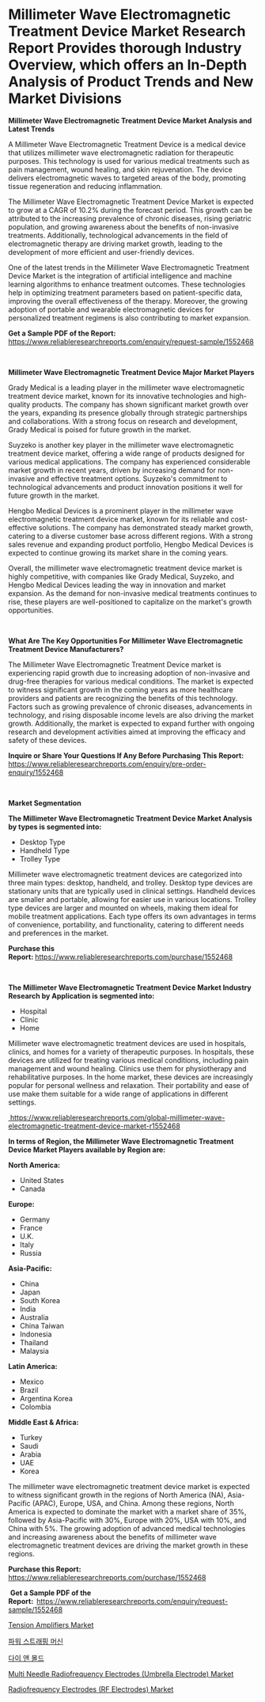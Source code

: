 <p><h1>Millimeter Wave Electromagnetic Treatment Device Market Research Report Provides thorough Industry Overview, which offers an In-Depth Analysis of Product Trends and New Market Divisions</h1></p><p><strong>Millimeter Wave Electromagnetic Treatment Device Market Analysis and Latest Trends</strong></p>
<p><p>A Millimeter Wave Electromagnetic Treatment Device is a medical device that utilizes millimeter wave electromagnetic radiation for therapeutic purposes. This technology is used for various medical treatments such as pain management, wound healing, and skin rejuvenation. The device delivers electromagnetic waves to targeted areas of the body, promoting tissue regeneration and reducing inflammation.</p><p>The Millimeter Wave Electromagnetic Treatment Device Market is expected to grow at a CAGR of 10.2% during the forecast period. This growth can be attributed to the increasing prevalence of chronic diseases, rising geriatric population, and growing awareness about the benefits of non-invasive treatments. Additionally, technological advancements in the field of electromagnetic therapy are driving market growth, leading to the development of more efficient and user-friendly devices.</p><p>One of the latest trends in the Millimeter Wave Electromagnetic Treatment Device Market is the integration of artificial intelligence and machine learning algorithms to enhance treatment outcomes. These technologies help in optimizing treatment parameters based on patient-specific data, improving the overall effectiveness of the therapy. Moreover, the growing adoption of portable and wearable electromagnetic devices for personalized treatment regimens is also contributing to market expansion.</p></p>
<p><strong>Get a Sample PDF of the Report:&nbsp;</strong> <a href="https://www.reliableresearchreports.com/enquiry/request-sample/1552468">https://www.reliableresearchreports.com/enquiry/request-sample/1552468</a></p>
<p>&nbsp;</p>
<p><strong>Millimeter Wave Electromagnetic Treatment Device Major Market Players</strong></p>
<p><p>Grady Medical is a leading player in the millimeter wave electromagnetic treatment device market, known for its innovative technologies and high-quality products. The company has shown significant market growth over the years, expanding its presence globally through strategic partnerships and collaborations. With a strong focus on research and development, Grady Medical is poised for future growth in the market.</p><p>Suyzeko is another key player in the millimeter wave electromagnetic treatment device market, offering a wide range of products designed for various medical applications. The company has experienced considerable market growth in recent years, driven by increasing demand for non-invasive and effective treatment options. Suyzeko's commitment to technological advancements and product innovation positions it well for future growth in the market.</p><p>Hengbo Medical Devices is a prominent player in the millimeter wave electromagnetic treatment device market, known for its reliable and cost-effective solutions. The company has demonstrated steady market growth, catering to a diverse customer base across different regions. With a strong sales revenue and expanding product portfolio, Hengbo Medical Devices is expected to continue growing its market share in the coming years.</p><p>Overall, the millimeter wave electromagnetic treatment device market is highly competitive, with companies like Grady Medical, Suyzeko, and Hengbo Medical Devices leading the way in innovation and market expansion. As the demand for non-invasive medical treatments continues to rise, these players are well-positioned to capitalize on the market's growth opportunities.</p></p>
<p>&nbsp;</p>
<p><strong>What Are The Key Opportunities For Millimeter Wave Electromagnetic Treatment Device Manufacturers?</strong></p>
<p><p>The Millimeter Wave Electromagnetic Treatment Device market is experiencing rapid growth due to increasing adoption of non-invasive and drug-free therapies for various medical conditions. The market is expected to witness significant growth in the coming years as more healthcare providers and patients are recognizing the benefits of this technology. Factors such as growing prevalence of chronic diseases, advancements in technology, and rising disposable income levels are also driving the market growth. Additionally, the market is expected to expand further with ongoing research and development activities aimed at improving the efficacy and safety of these devices.</p></p>
<p><strong>Inquire or Share Your Questions If Any Before Purchasing This Report:</strong> <a href="https://www.reliableresearchreports.com/enquiry/pre-order-enquiry/1552468">https://www.reliableresearchreports.com/enquiry/pre-order-enquiry/1552468</a></p>
<p>&nbsp;</p>
<p><strong>Market Segmentation</strong></p>
<p><strong>The Millimeter Wave Electromagnetic Treatment Device Market Analysis by types is segmented into:</strong></p>
<p><ul><li>Desktop Type</li><li>Handheld Type</li><li>Trolley Type</li></ul></p>
<p><p>Millimeter wave electromagnetic treatment devices are categorized into three main types: desktop, handheld, and trolley. Desktop type devices are stationary units that are typically used in clinical settings. Handheld devices are smaller and portable, allowing for easier use in various locations. Trolley type devices are larger and mounted on wheels, making them ideal for mobile treatment applications. Each type offers its own advantages in terms of convenience, portability, and functionality, catering to different needs and preferences in the market.</p></p>
<p><strong>Purchase this Report:&nbsp;</strong><a href="https://www.reliableresearchreports.com/purchase/1552468">https://www.reliableresearchreports.com/purchase/1552468</a></p>
<p>&nbsp;</p>
<p><strong>The Millimeter Wave Electromagnetic Treatment Device Market Industry Research by Application is segmented into:</strong></p>
<p><ul><li>Hospital</li><li>Clinic</li><li>Home</li></ul></p>
<p><p>Millimeter wave electromagnetic treatment devices are used in hospitals, clinics, and homes for a variety of therapeutic purposes. In hospitals, these devices are utilized for treating various medical conditions, including pain management and wound healing. Clinics use them for physiotherapy and rehabilitative purposes. In the home market, these devices are increasingly popular for personal wellness and relaxation. Their portability and ease of use make them suitable for a wide range of applications in different settings.</p></p>
<p><a href="https://www.reliableresearchreports.com/global-millimeter-wave-electromagnetic-treatment-device-market-r1552468">&nbsp;https://www.reliableresearchreports.com/global-millimeter-wave-electromagnetic-treatment-device-market-r1552468</a></p>
<p><strong>In terms of Region, the Millimeter Wave Electromagnetic Treatment Device Market Players available by Region are:</strong></p>
<p>
    <p> <strong> North America: </strong>
        <ul>
            <li>United States</li>
            <li>Canada</li>
        </ul>
        </p> 
    <p> <strong> Europe: </strong>
        <ul>
            <li>Germany</li>
            <li>France</li>
            <li>U.K.</li>
            <li>Italy</li>
            <li>Russia</li>
        </ul>
        </p> 
    <p> <strong> Asia-Pacific: </strong>
        <ul>
            <li>China</li>
            <li>Japan</li>
            <li>South Korea</li>
            <li>India</li>
            <li>Australia</li>
            <li>China Taiwan</li>
            <li>Indonesia</li>
            <li>Thailand</li>
            <li>Malaysia</li>
        </ul>
        </p> 
    <p> <strong> Latin America: </strong>
        <ul>
            <li>Mexico</li>
            <li>Brazil</li>
            <li>Argentina Korea</li>
            <li>Colombia</li>
        </ul>
        </p> 
    <p> <strong> Middle East & Africa: </strong>
        <ul>
            <li>Turkey</li>
            <li>Saudi</li>
            <li>Arabia</li>
            <li>UAE</li>
            <li>Korea</li>
        </ul>
    </p>
    </p>
<p><p>The millimeter wave electromagnetic treatment device market is expected to witness significant growth in the regions of North America (NA), Asia-Pacific (APAC), Europe, USA, and China. Among these regions, North America is expected to dominate the market with a market share of 35%, followed by Asia-Pacific with 30%, Europe with 20%, USA with 10%, and China with 5%. The growing adoption of advanced medical technologies and increasing awareness about the benefits of millimeter wave electromagnetic treatment devices are driving the market growth in these regions.</p></p>
<p><strong>Purchase this Report: </strong><a href="https://www.reliableresearchreports.com/purchase/1552468">https://www.reliableresearchreports.com/purchase/1552468</a></p>
<p>&nbsp;<strong>Get a Sample PDF of the Report:&nbsp;&nbsp;</strong><a href="https://www.reliableresearchreports.com/enquiry/request-sample/1552468">https://www.reliableresearchreports.com/enquiry/request-sample/1552468</a></p>
<p><strong></strong></p>
<p><p><a href="https://medium.com/@demitrywow/global-tension-amplifiers-market-trends-insights-into-growth-opportunities-and-challenges-3569ff9222f7">Tension Amplifiers Market</a></p><p><a href="https://github.com/risastia4/Market-Research-Report-List-2/blob/main/499725676093.md">파워 스트래핑 머신</a></p><p><a href="https://github.com/ThomasElmes2022/Market-Research-Report-List-2/blob/main/133853276094.md">다이 앤 몰드</a></p><p><a href="https://github.com/joanneharris67856/Market-Research-Report-List-1/blob/main/multi-needle-radiofrequency-electrodes-umbrella-electrode-market.md">Multi Needle Radiofrequency Electrodes (Umbrella Electrode) Market</a></p><p><a href="https://github.com/BobbyMartinebXfnV/Market-Research-Report-List-1/blob/main/radiofrequency-electrodes-rf-electrodes-market.md">Radiofrequency Electrodes (RF Electrodes) Market</a></p></p>